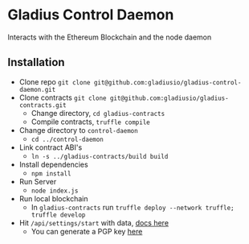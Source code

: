 # Gladius Control Daemon
Interacts with the Ethereum Blockchain and the node daemon

## Installation

* Clone repo `git clone git@github.com:gladiusio/gladius-control-daemon.git`
* Clone contracts `git clone git@github.com:gladiusio/gladius-contracts.git`
  * Change directory, `cd gladius-contracts`
  * Compile contracts, `truffle compile`
* Change directory to `control-daemon`
  * `cd ../control-daemon`
* Link contract ABI's
  * `ln -s ../gladius-contracts/build build`
* Install dependencies
  * `npm install`
* Run Server
  * `node index.js`
* Run local blockchain
  * In `gladius-contracts` run `truffle deploy --network truffle; truffle develop`
* Hit `/api/settings/start` with data, [docs here](https://github.com/gladiusio/gladius-control-daemon/tree/master/restdocs/settings#post-start)
  * You can generate a PGP key [here](https://pgpkeygen.com/)
